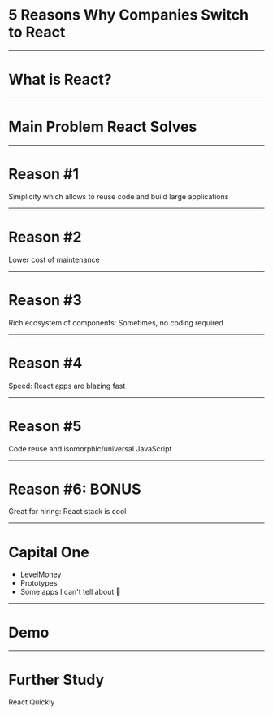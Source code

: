 # 5 Reasons Why Companies Switch to React

---

# What is React?

---


# Main Problem React Solves

---

# Reason #1

Simplicity which allows to reuse code and build large applications

---

# Reason #2

Lower cost of maintenance

---

# Reason #3

Rich ecosystem of components: Sometimes, no coding required

---

# Reason #4

Speed: React apps are blazing fast

---

# Reason #5

Code reuse and isomorphic/universal JavaScript

---

# Reason #6: BONUS

Great for hiring: React stack is cool

---


# Capital One

* LevelMoney
* Prototypes
* Some apps I can't tell about 🙊

---

# Demo

---

# Further Study

React Quickly









